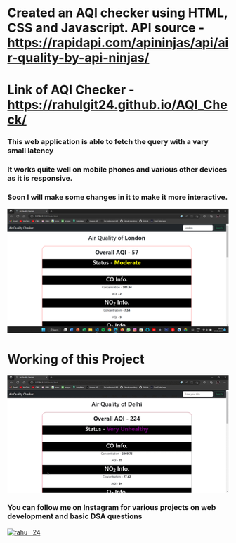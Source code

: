 # Created an AQI checker using HTML, CSS and Javascript. API source - https://rapidapi.com/apininjas/api/air-quality-by-api-ninjas/

# Link of AQI Checker - https://rahulgit24.github.io/AQI_Check/

<h3> This web application is able to fetch the query with a vary small latency </h3>

<h3> It works quite well on mobile phones and various other devices as it is responsive.</h3>

<h3> Soon I will make some changes in it to make it more interactive.</h3>

![alt](Images/1.png)

# Working of this Project

<img src="Images/gif.gif" align="center">

<h3> You can follow me on Instagram for various projects on web development and basic DSA questions</h3>

<p align="left">
<a href="https://instagram.com/rahu__24" target="blank"><img align="center" src="https://raw.githubusercontent.com/rahuldkjain/github-profile-readme-generator/master/src/images/icons/Social/instagram.svg" alt="rahu__24" height="30" width="40" /></a>
</p>
